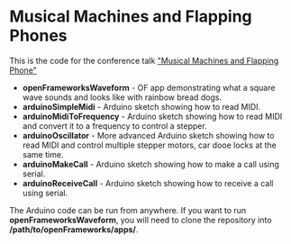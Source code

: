 # Musical Machines and Flapping Phones

This is the code for the conference talk ["Musical Machines and Flapping Phone"](http://www.slideshare.net/neilmendoza/musical-machines-and-flapping-phones)


* **openFrameworksWaveform** - OF app demonstrating what a square wave sounds and looks like with rainbow bread dogs.
* **arduinoSimpleMidi** - Arduino sketch showing how to read MIDI.
* **arduinoMidiToFrequency** - Arduino sketch showing how to read MIDI and convert it to a frequency to control a stepper.
* **arduinoOscillator** - More advanced Arduino sketch showing how to read MIDI and control multiple stepper motors, car dooe locks at the same time.
* **arduinoMakeCall** - Arduino sketch showing how to make a call using serial.
* **arduinoReceiveCall** - Arduino sketch showing how to receive a call using serial.

The Arduino code can be run from anywhere.  If you want to run **openFrameworksWaveform**, you will need to clone the repository into **/path/to/openFrameworks/apps/**. 
